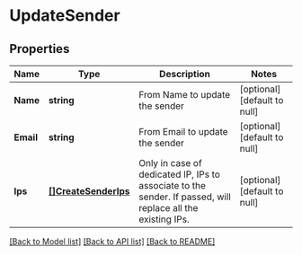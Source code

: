 # UpdateSender

## Properties
Name | Type | Description | Notes
------------ | ------------- | ------------- | -------------
**Name** | **string** | From Name to update the sender | [optional] [default to null]
**Email** | **string** | From Email to update the sender | [optional] [default to null]
**Ips** | [**[]CreateSenderIps**](CreateSenderIps.md) | Only in case of dedicated IP, IPs to associate to the sender. If passed, will replace all the existing IPs. | [optional] [default to null]

[[Back to Model list]](../README.md#documentation-for-models) [[Back to API list]](../README.md#documentation-for-api-endpoints) [[Back to README]](../README.md)


